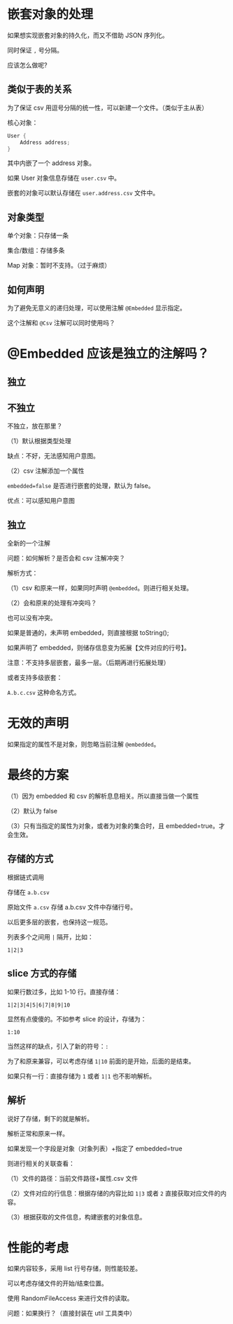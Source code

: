 # 嵌套对象的处理

如果想实现嵌套对象的持久化，而又不借助 JSON 序列化。

同时保证 `,` 号分隔。

应该怎么做呢?

## 类似于表的关系

为了保证 csv 用逗号分隔的统一性，可以新建一个文件。（类似于主从表）

核心对象：

```java
User {
    Address address;
}
```

其中内嵌了一个 address 对象。

如果 User 对象信息存储在 `user.csv` 中。

嵌套的对象可以默认存储在 `user.address.csv` 文件中。

## 对象类型

单个对象：只存储一条

集合/数组：存储多条

Map 对象：暂时不支持。（过于麻烦）

## 如何声明

为了避免无意义的递归处理，可以使用注解 `@Embedded` 显示指定。

这个注解和 `@Csv` 注解可以同时使用吗？

# @Embedded 应该是独立的注解吗？

## 独立

## 不独立

不独立，放在那里？

（1）默认根据类型处理

缺点：不好，无法感知用户意图。

（2）csv 注解添加一个属性

`embedded=false` 是否进行嵌套的处理，默认为 false。

优点：可以感知用户意图

## 独立

全新的一个注解

问题：如何解析？是否会和 csv 注解冲突？

解析方式：

（1）csv 和原来一样，如果同时声明 `@embedded`。则进行相关处理。

（2）会和原来的处理有冲突吗？

也可以没有冲突。

如果是普通的，未声明 embedded，则直接根据 toString();

如果声明了 embedded，则储存信息变为拓展【文件对应的行号】。

注意：不支持多层嵌套，最多一层。（后期再进行拓展处理）

或者支持多级嵌套：

`A.b.c.csv` 这种命名方式。

# 无效的声明

如果指定的属性不是对象，则忽略当前注解 `@embedded`。

# 最终的方案

（1）因为 embedded 和 csv 的解析息息相关。所以直接当做一个属性

（2）默认为 false

（3）只有当指定的属性为对象，或者为对象的集合时，且 embedded=true。才会生效。

## 存储的方式

根据链式调用

存储在 `a.b.csv`

原始文件 `a.csv` 存储 a.b.csv 文件中存储行号。

以后更多层的嵌套，也保持这一规范。

列表多个之间用 `|` 隔开，比如：

`1|2|3`

## slice 方式的存储

如果行数过多，比如 1-10 行。直接存储：

```
1|2|3|4|5|6|7|8|9|10
```

显然有点傻傻的。不如参考 slice 的设计，存储为：

```
1:10
```

当然这样的缺点，引入了新的符号：`:`

为了和原来兼容，可以考虑存储 `1|10` 前面的是开始，后面的是结束。

如果只有一行：直接存储为 `1` 或者 `1|1` 也不影响解析。

## 解析

说好了存储，剩下的就是解析。

解析正常和原来一样。

如果发现一个字段是对象（对象列表）+指定了 embedded=true

则进行相关的关联查看：

（1）文件的路径：当前文件路径+属性.csv 文件

（2）文件对应的行信息：根据存储的内容比如 `1|3` 或者 `2` 直接获取对应文件的内容。

（3）根据获取的文件信息，构建嵌套的对象信息。

# 性能的考虑

如果内容较多，采用 list 行号存储，则性能较差。

可以考虑存储文件的开始/结束位置。

使用 RandomFileAccess 来进行文件的读取。

问题：如果换行？（直接封装在 util 工具类中）

